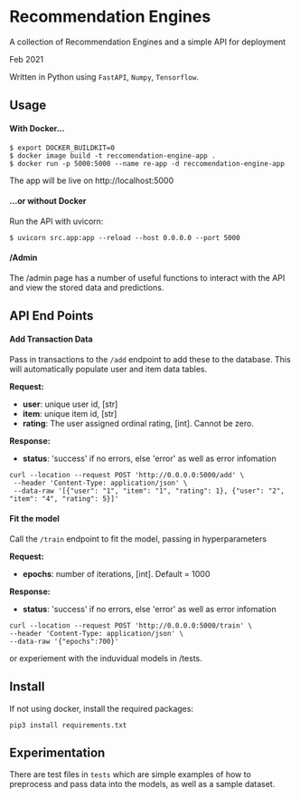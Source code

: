 # Recommendation Engines
A collection of Recommendation Engines and a simple API for deployment

Feb 2021

Written in Python using ```FastAPI```, ```Numpy```, ```Tensorflow```.

## Usage

#### With Docker...
```
$ export DOCKER_BUILDKIT=0
$ docker image build -t reccomendation-engine-app .
$ docker run -p 5000:5000 --name re-app -d reccomendation-engine-app
```

The app will be live on http://localhost:5000

#### ...or without Docker
Run the API with uvicorn:
```
$ uvicorn src.app:app --reload --host 0.0.0.0 --port 5000
```

#### /Admin

The /admin page has a number of useful functions to interact with the API and view the stored data and predictions.

## API End Points

#### Add Transaction Data
Pass in transactions to the ```/add``` endpoint to add these to the database. This will automatically populate user and item data tables.

**Request:**
- **user**: unique user id, [str]
- **item**: unique item id, [str]
- **rating**: The user assigned ordinal rating, [int]. Cannot be zero.

**Response:**
- **status**: 'success' if no errors, else 'error' as well as error infomation

```
curl --location --request POST 'http://0.0.0.0:5000/add' \
 --header 'Content-Type: application/json' \
 --data-raw '[{"user": "1", "item": "1", "rating": 1}, {"user": "2", "item": "4", "rating": 5}]'
```
#### Fit the model
Call the ```/train``` endpoint to fit the model, passing in hyperparameters

**Request:**
- **epochs**: number of iterations, [int]. Default = 1000


**Response:**
- **status**: 'success' if no errors, else 'error' as well as error infomation

```
curl --location --request POST 'http://0.0.0.0:5000/train' \
--header 'Content-Type: application/json' \
--data-raw '{"epochs":700}'
```

or experiement with the induvidual models in /tests.

## Install

If not using docker, install the required packages:
```
pip3 install requirements.txt
```

## Experimentation

There are test files in ```tests``` which are simple examples of how to preprocess and pass data into the models, as well as a sample dataset.